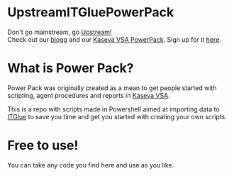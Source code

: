 # UpstreamITGluePowerPack
Don't go mainstream, go [Upstream!](https://en.upstream.se/)  
Check out our [blogg](https://upstream.se/blogg/) and our [Kaseya VSA PowerPack](https://upstream.se/blogg/upstream-power-pack/). Sign up for it [here](http://go.upstream.se/guide-eng-power-pack).

# What is Power Pack?
Power Pack was originally created as a mean to get people started with scripting, agent procedures and reports in [Kaseya VSA](https://www.kaseya.com/products/vsa).  
  
This is a repo with scripts made in Powershell aimed at importing data to [ITGlue](https://itglue.com/) to save you time and get you started with creating your own scripts.

# Free to use!
You can take any code you find here and use as you like.